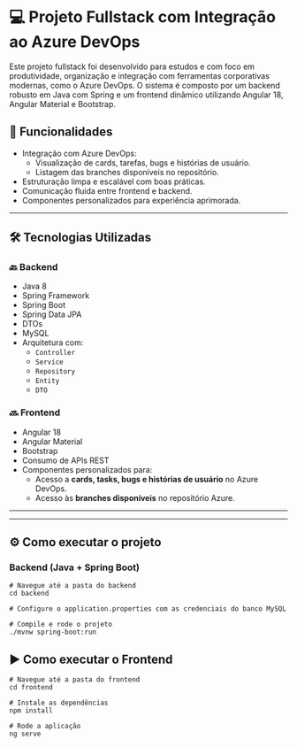 # 💻 Projeto Fullstack com Integração ao Azure DevOps

Este projeto fullstack foi desenvolvido para estudos e com foco em produtividade, organização e integração com ferramentas corporativas modernas, como o Azure DevOps. 
O sistema é composto por um backend robusto em Java com Spring e um frontend dinâmico utilizando Angular 18, Angular Material e Bootstrap.

## 🚀 Funcionalidades

- Integração com Azure DevOps:
  - Visualização de cards, tarefas, bugs e histórias de usuário.
  - Listagem das branches disponíveis no repositório.
- Estruturação limpa e escalável com boas práticas.
- Comunicação fluida entre frontend e backend.
- Componentes personalizados para experiência aprimorada.

---

## 🛠️ Tecnologias Utilizadas

### 🔙 Backend

- Java 8
- Spring Framework
- Spring Boot
- Spring Data JPA
- DTOs
- MySQL
- Arquitetura com:
  - `Controller`
  - `Service`
  - `Repository`
  - `Entity`
  - `DTO`

### 🔜 Frontend

- Angular 18
- Angular Material
- Bootstrap
- Consumo de APIs REST
- Componentes personalizados para:
  - Acesso a **cards, tasks, bugs e histórias de usuário** no Azure DevOps.
  - Acesso às **branches disponíveis** no repositório Azure.

---



---

## ⚙️ Como executar o projeto
  
  ### Backend (Java + Spring Boot)
  
    # Navegue até a pasta do backend
    cd backend
    
    # Configure o application.properties com as credenciais do banco MySQL
    
    # Compile e rode o projeto
    ./mvnw spring-boot:run



  ## ▶️ Como executar o Frontend
  
    # Navegue até a pasta do frontend
    cd frontend
    
    # Instale as dependências
    npm install
  
    # Rode a aplicação
    ng serve


